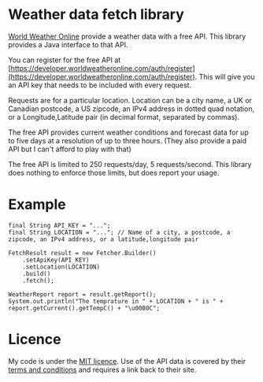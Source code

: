 # Weather data fetch library

[World Weather Online](https://www.worldweatheronline.com) provide
 a weather data with a free API. This library provides a Java 
interface to that API.

You can register for the free API at [https://developer.worldweatheronline.com/auth/register](https://developer.worldweatheronline.com/auth/register). This
will give you an API key that needs to be included with every request.

Requests are for a particular location. Location can be a city name, a UK 
or Canadian postcode, a US zipcode, an IPv4 address in dotted quad notation,
or a Longitude,Latitude pair (in decimal format, separated by commas).

The free API provides current weather conditions and forecast data for up to 
five days at a resolution of up to three hours. (They also provide a paid
API but I can't afford to play with that)

The free API is limited to 250 requests/day, 5 requests/second. This library
does nothing to enforce those limits, but does report your usage.

# Example
    final String API_KEY = "...";
    final String LOCATION = "..."; // Name of a city, a postcode, a zipcode, an IPv4 address, or a latitude,longitude pair

    FetchResult result = new Fetcher.Builder()
        .setApiKey(API_KEY)
        .setLocation(LOCATION) 
        .build()
        .fetch();

    WeatherReport report = result.getReport();
    System.out.println("The temprature in " + LOCATION + " is " + report.getCurrent().getTempC() + "\u00B0C";

# Licence

My code is under the [MIT licence](LICENCE). Use of the API data is covered by their 
[terms and conditions](http://www.worldweatheronline.com/api/free-api-terms.aspx)
and requires a link back to their site.
